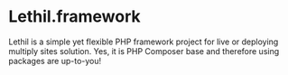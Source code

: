 Lethil.framework
=======

Lethil is a simple yet flexible PHP framework project for live or deploying multiply sites solution.
Yes, it is PHP Composer base and therefore using packages are up-to-you!
